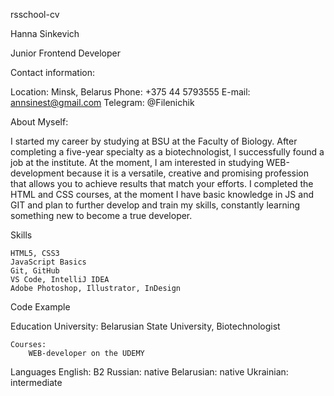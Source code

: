 rsschool-cv

Hanna Sinkevich

Junior Frontend Developer

Contact information:

Location: Minsk, Belarus
Phone: +375 44 5793555
E-mail: annsinest@gmail.com
Telegram: @Filenichik

About Myself:

I started my career by studying at BSU at the Faculty of Biology. After completing a five-year specialty as a biotechnologist, I successfully found a job at the institute.
At the moment, I am interested in studying WEB-development because it is a versatile, creative and promising profession that allows you to achieve results that match your efforts.
I completed the HTML and CSS courses, at the moment I have basic knowledge in JS and GIT and plan to further develop and train my skills, constantly learning something new to become a true developer.

Skills

    HTML5, CSS3
    JavaScript Basics
    Git, GitHub
    VS Code, IntelliJ IDEA
    Adobe Photoshop, Illustrator, InDesign

Code Example


Education
    University: 
        Belarusian State University, Biotechnologist
    
    Courses:
        WEB-developer on the UDEMY
        
Languages
    English: B2
    Russian: native
    Belarusian: native
    Ukrainian: intermediate
    
